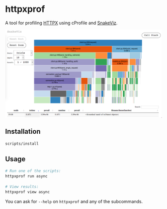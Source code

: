 # httpxprof

A tool for profiling [HTTPX](https://github.com/encode/httpx) using cProfile and [SnakeViz](https://jiffyclub.github.io/snakeviz/).

![](assets/example.png)

## Installation

```bash
scripts/install
```

## Usage

```bash
# Run one of the scripts:
httpxprof run async

# View results:
httpxprof view async
```

You can ask for `--help` on `httpxprof` and any of the subcommands.
